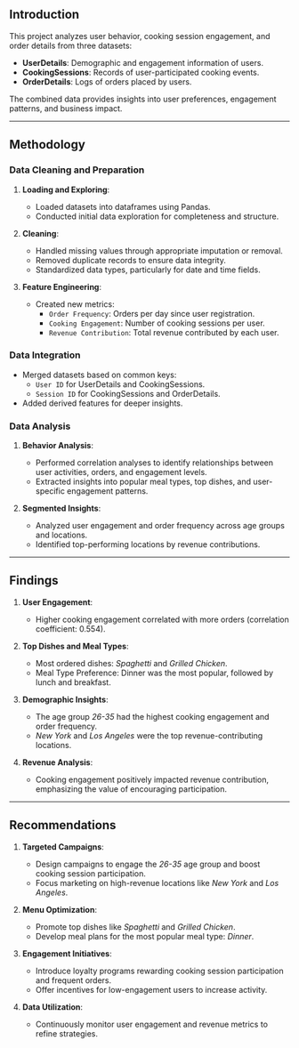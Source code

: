 ## Introduction
This project analyzes user behavior, cooking session engagement, and order details from three datasets:
- **UserDetails**: Demographic and engagement information of users.
- **CookingSessions**: Records of user-participated cooking events.
- **OrderDetails**: Logs of orders placed by users.

The combined data provides insights into user preferences, engagement patterns, and business impact.

---

## Methodology

### Data Cleaning and Preparation
1. **Loading and Exploring**:
   - Loaded datasets into dataframes using Pandas.
   - Conducted initial data exploration for completeness and structure.

2. **Cleaning**:
   - Handled missing values through appropriate imputation or removal.
   - Removed duplicate records to ensure data integrity.
   - Standardized data types, particularly for date and time fields.

3. **Feature Engineering**:
   - Created new metrics:
     - `Order Frequency`: Orders per day since user registration.
     - `Cooking Engagement`: Number of cooking sessions per user.
     - `Revenue Contribution`: Total revenue contributed by each user.

### Data Integration
- Merged datasets based on common keys:
  - `User ID` for UserDetails and CookingSessions.
  - `Session ID` for CookingSessions and OrderDetails.
- Added derived features for deeper insights.

### Data Analysis
1. **Behavior Analysis**:
   - Performed correlation analyses to identify relationships between user activities, orders, and engagement levels.
   - Extracted insights into popular meal types, top dishes, and user-specific engagement patterns.

2. **Segmented Insights**:
   - Analyzed user engagement and order frequency across age groups and locations.
   - Identified top-performing locations by revenue contributions.

---

## Findings

1. **User Engagement**:
   - Higher cooking engagement correlated with more orders (correlation coefficient: 0.554).

2. **Top Dishes and Meal Types**:
   - Most ordered dishes: *Spaghetti* and *Grilled Chicken*.
   - Meal Type Preference: Dinner was the most popular, followed by lunch and breakfast.

3. **Demographic Insights**:
   - The age group *26-35* had the highest cooking engagement and order frequency.
   - *New York* and *Los Angeles* were the top revenue-contributing locations.

4. **Revenue Analysis**:
   - Cooking engagement positively impacted revenue contribution, emphasizing the value of encouraging participation.

---

## Recommendations

1. **Targeted Campaigns**:
   - Design campaigns to engage the *26-35* age group and boost cooking session participation.
   - Focus marketing on high-revenue locations like *New York* and *Los Angeles*.

2. **Menu Optimization**:
   - Promote top dishes like *Spaghetti* and *Grilled Chicken*.
   - Develop meal plans for the most popular meal type: *Dinner*.

3. **Engagement Initiatives**:
   - Introduce loyalty programs rewarding cooking session participation and frequent orders.
   - Offer incentives for low-engagement users to increase activity.

4. **Data Utilization**:
   - Continuously monitor user engagement and revenue metrics to refine strategies.



